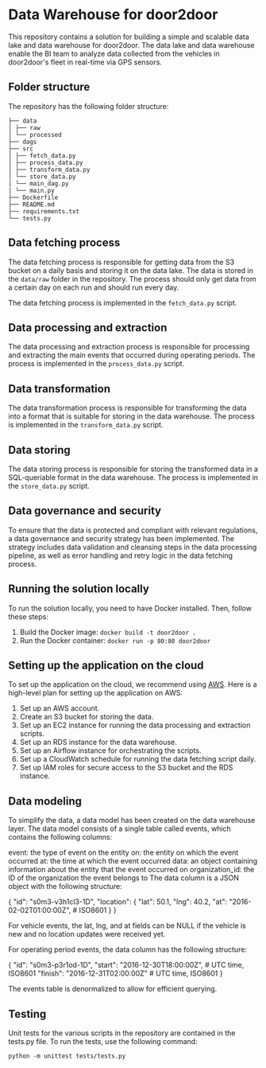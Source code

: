 # Data Warehouse for door2door

This repository contains a solution for building a simple and scalable data lake and data warehouse for door2door. The data lake and data warehouse enable the BI team to analyze data collected from the vehicles in door2door's fleet in real-time via GPS sensors.

## Folder structure

The repository has the following folder structure:

```
├── data
│ ├── raw
│ └── processed
├── dags
├── src
│ ├── fetch_data.py
│ ├── process_data.py
│ ├── transform_data.py
│ └── store_data.py
| └── main_dag.py
| └── main.py
├── Dockerfile
├── README.md
├── requirements.txt
└── tests.py
```


## Data fetching process

The data fetching process is responsible for getting data from the S3 bucket on a daily basis and storing it on the data lake. The data is stored in the `data/raw` folder in the repository. The process should only get data from a certain day on each run and should run every day.

The data fetching process is implemented in the `fetch_data.py` script.

## Data processing and extraction

The data processing and extraction process is responsible for processing and extracting the main events that occurred during operating periods. The process is implemented in the `process_data.py` script.

## Data transformation

The data transformation process is responsible for transforming the data into a format that is suitable for storing in the data warehouse. The process is implemented in the `transform_data.py` script.

## Data storing

The data storing process is responsible for storing the transformed data in a SQL-queriable format in the data warehouse. The process is implemented in the `store_data.py` script.

## Data governance and security

To ensure that the data is protected and compliant with relevant regulations, a data governance and security strategy has been implemented. The strategy includes data validation and cleansing steps in the data processing pipeline, as well as error handling and retry logic in the data fetching process.

## Running the solution locally

To run the solution locally, you need to have Docker installed. Then, follow these steps:

1. Build the Docker image: `docker build -t door2door .`
2. Run the Docker container: `docker run -p 80:80 door2door`

## Setting up the application on the cloud

To set up the application on the cloud, we recommend using [AWS](https://aws.amazon.com/). Here is a high-level plan for setting up the application on AWS:

1. Set up an AWS account.
2. Create an S3 bucket for storing the data.
3. Set up an EC2 instance for running the data processing and extraction scripts.
4. Set up an RDS instance for the data warehouse.
5. Set up an Airflow instance for orchestrating the scripts.
6. Set up a CloudWatch schedule for running the data fetching script daily.
7. Set up IAM roles for secure access to the S3 bucket and the RDS instance.

## Data modeling

To simplify the data, a data model has been created on the data warehouse layer. The data model consists of a single table called events, which contains the following columns:

event: the type of event on the entity
on: the entity on which the event occurred
at: the time at which the event occurred
data: an object containing information about the entity that the event occurred on
organization_id: the ID of the organization the event belongs to
The data column is a JSON object with the following structure:

{
    "id": "s0m3-v3h1cl3-1D",
    "location":
    {
        "lat": 50.1,
        "lng": 40.2,
        "at": "2016-02-02T01:00:00Z",  # ISO8601
    }
}

For vehicle events, the lat, lng, and at fields can be NULL if the vehicle is new and no location updates were received yet.

For operating period events, the data column has the following structure:

{
    "id": "s0m3-p3r1od-1D",
    "start": "2016-12-30T18:00:00Z",  # UTC time, ISO8601
    "finish": "2016-12-31T02:00:00Z"  # UTC time, ISO8601
}

The events table is denormalized to allow for efficient querying.


## Testing
Unit tests for the various scripts in the repository are contained in the tests.py file. To run the tests, use the following command:

```
python -m unittest tests/tests.py
```
